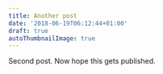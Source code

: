 ```yaml
---
title: Another post
date: '2018-06-19T06:12:44+01:00'
draft: true
autoThumbnailImage: true
---
```

Second post. Now hope this gets published.

